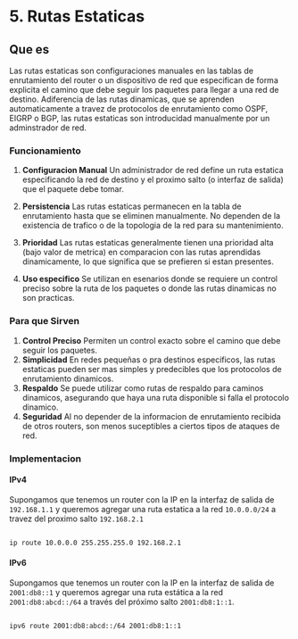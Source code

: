 # 5. Rutas Estaticas

## Que es 

Las rutas estaticas son configuraciones manuales en las tablas de enrutamiento del router o un dispositivo de red que especifican de forma explicita el camino que debe seguir los paquetes para llegar a una red de destino. Adiferencia de las rutas dinamicas, que se aprenden automaticamente a travez de protocolos de enrutamiento como OSPF, EIGRP o BGP, las rutas estaticas son introducidad manualmente por un adminstrador de red.

### Funcionamiento

1. **Configuracion Manual** Un administrador de red define un ruta estatica especificando la red de destino y el proximo salto (o interfaz de salida) que el paquete debe tomar.

2. **Persistencia** Las rutas estaticas permanecen en la tabla de enrutamiento hasta que se eliminen manualmente. No dependen de la existencia de trafico o de la topologia de la red para su mantenimiento.

3. **Prioridad** Las rutas estaticas generalmente tienen una prioridad alta (bajo valor de metrica) en comparacion con las rutas aprendidas dinamicamente, lo que significa que se prefieren si estan presentes.

4. **Uso especifico** Se utilizan en esenarios donde se requiere un control preciso sobre la ruta de los paquetes o donde las rutas dinamicas no son practicas.

### Para que Sirven

1. **Control Preciso** Permiten un control exacto sobre el camino que debe seguir los paquetes.
2. **Simplicidad** En redes pequeñas o pra destinos especificos, las rutas estaticas pueden ser mas simples y predecibles que los protocolos de enrutamiento dinamicos.
3. **Respaldo** Se puede utilizar como rutas de respaldo para caminos dinamicos, asegurando que haya una ruta disponible si falla el protocolo dinamico.
4. **Seguridad** Al no depender de la informacion de enrutamiento recibida de otros routers, son menos suceptibles a ciertos tipos de ataques de red.

### Implementacion

#### IPv4

Supongamos que tenemos un router con la IP en la interfaz de salida de `192.168.1.1` y queremos agregar una ruta estatica a la red `10.0.0.0/24` a travez del proximo salto `192.168.2.1`


```bash

ip route 10.0.0.0 255.255.255.0 192.168.2.1

```

#### IPv6

Supongamos que tenemos un router con la IP en la interfaz de salida de `2001:db8::1` y queremos agregar una ruta estática a la red `2001:db8:abcd::/64` a través del próximo salto `2001:db8:1::1`.



```bash

ipv6 route 2001:db8:abcd::/64 2001:db8:1::1

```

